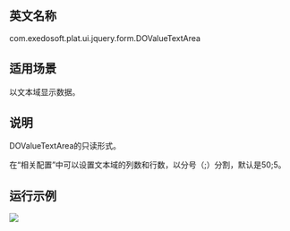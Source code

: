 ## 英文名称 ##

com.exedosoft.plat.ui.jquery.form.DOValueTextArea

## 适用场景 ##

以文本域显示数据。

## 说明 ##

DOValueTextArea的只读形式。

在“相关配置”中可以设置文本域的列数和行数，以分号（;）分割，默认是50;5。




## 运行示例 ##


<img src='http://eeplat.googlecode.com/files/	t_valuetextarea.png' />